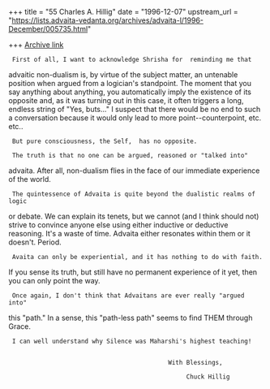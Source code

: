 +++
title = "55 Charles A. Hillig"
date = "1996-12-07"
upstream_url = "https://lists.advaita-vedanta.org/archives/advaita-l/1996-December/005735.html"

+++
[Archive link](https://lists.advaita-vedanta.org/archives/advaita-l/1996-December/005735.html)

     First of all, I want to acknowledge Shrisha for  reminding me that
advaitic non-dualism is, by virtue of the subject matter, an untenable
position when argued from a logician's standpoint.  The moment that you say
anything about anything, you automatically imply  the existence of its
opposite and, as it was turning out in this case, it often triggers a long,
endless string of "Yes, buts..."    I suspect that there would be no end to
such a
conversation because it would only lead to more point--counterpoint, etc. etc..

     But pure consciousness, the Self,  has no opposite.

     The truth is that no one can be argued, reasoned or "talked into"
advaita.   After all, non-dualism flies in the face of our immediate
experience of the world.

     The quintessence of Advaita is quite beyond the dualistic realms of  logic
or debate.  We can explain its tenets, but we cannot (and I think should
not) strive to convince anyone else using either inductive or deductive
reasoning.  It's a waste of time.  Advaita either resonates within them or
it doesn't.  Period.

     Avaita can only be experiential, and it has nothing to do with faith.
If you sense its truth, but still have no permanent experience of it yet,
then  you can only point the way.

     Once again, I don't think that Advaitans are ever really "argued into"
this "path."  In a sense, this "path-less path" seems to find THEM through
Grace.

     I can well understand why Silence was Maharshi's highest teaching!


                                                With Blessings,

                                                     Chuck Hillig





















>
>
>
>
>
>
>
>
>
>
>
>
>
>
>
>
>
>
>

